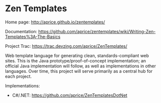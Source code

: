 Zen Templates
============

Home page: http://aprice.github.io/zentemplates/

Documentation: https://github.com/aprice/zentemplates/wiki/Writing-Zen-Templates%3A-The-Basics

Project Trac: https://trac.devzing.com/aprice/ZenTemplates/

Web template language for generating clean, standards-compliant web sites. This is the Java prototype/proof-of-concept implementation; an official Java implementation will follow, as well as implementations in other languages. Over time, this project will serve primarily as a central hub for each project.

Implementations:
* C#/.NET: https://github.com/aprice/ZenTemplatesDotNet
